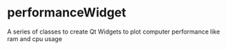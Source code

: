 performanceWidget
=================

A series of classes to create Qt Widgets to plot computer performance like ram and cpu usage
